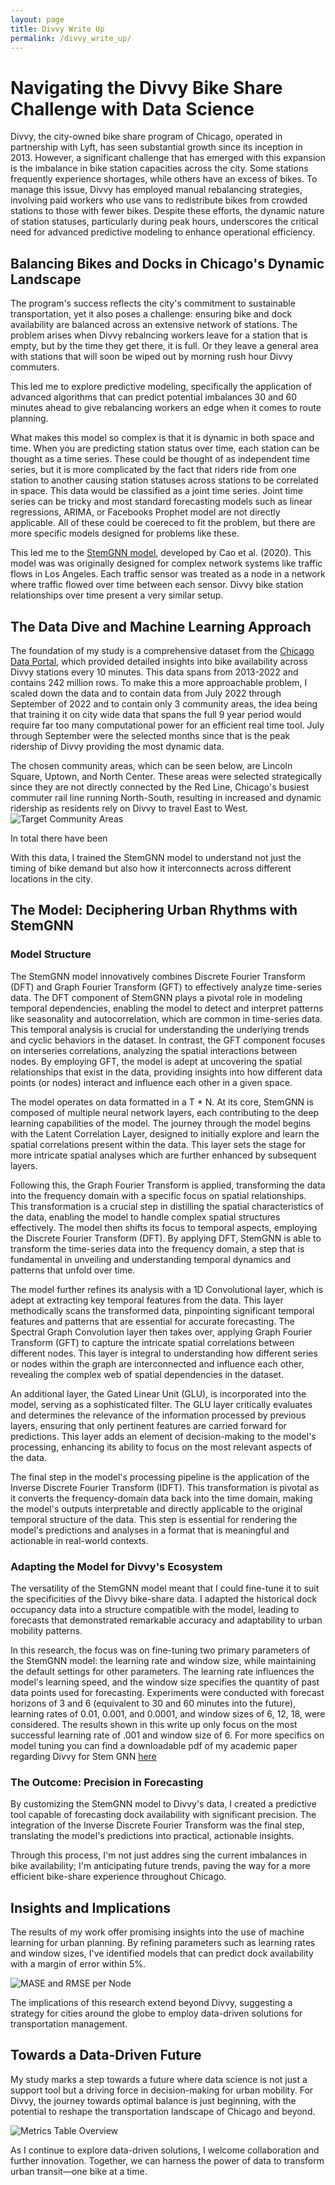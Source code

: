 ```yaml
---
layout: page
title: Divvy Write Up
permalink: /divvy_write_up/
---
```


# Navigating the Divvy Bike Share Challenge with Data Science

Divvy, the city-owned bike share program of Chicago, operated in partnership with Lyft, has seen substantial growth since its inception in 2013. However, a significant challenge that has emerged with this expansion is the imbalance in bike station capacities across the city. Some stations frequently experience shortages, while others have an excess of bikes. To manage this issue, Divvy has employed manual rebalancing strategies, involving paid workers who use vans to redistribute bikes from crowded stations to those with fewer bikes. Despite these efforts, the dynamic nature of station statuses, particularly during peak hours, underscores the critical need for advanced predictive modeling to enhance operational efficiency.

## Balancing Bikes and Docks in Chicago's Dynamic Landscape

The program's success reflects the city's commitment to sustainable transportation, yet it also poses a challenge: ensuring bike and dock availability are balanced across an extensive network of stations. The problem arises when Divvy rebalncing workers leave for a station that is empty, but by the time they get there, it is full. Or they leave a general area with stations that will soon be wiped out by morning rush hour Divvy commuters. 

This led me to explore predictive modeling, specifically the application of advanced algorithms that can predict potential imbalances 30 and 60 minutes ahead to give rebalancing workers an edge when it comes to route planning.

What makes this model so complex is that it is dynamic in both space and time. When you are predicting station status over time, each station can be thought as a time series. These could be thought of as independent time series, but it is more complicated by the fact that riders ride from one station to another causing station statuses across stations to be correlated in space. This data would be classified as a joint time series. Joint time series can be tricky and most standard forecasting models such as linear regressions, ARIMA, or Facebooks Prophet model are not directly applicable. All of these could be coereced to fit the problem, but there are more specific models designed for problems like these. 

This led me to the [StemGNN model](https://arxiv.org/abs/2103.07719), developed by Cao et al. (2020). This model was was originally designed for complex network systems like traffic flows in Los Angeles. Each traffic sensor was treated as a node in a network where traffic flowed over time between each sensor. Divvy bike station relationships over time present a very similar setup. 


## The Data Dive and Machine Learning Approach

The foundation of my study is a comprehensive dataset from the [Chicago Data Portal](https://data.cityofchicago.org/), which provided detailed insights into bike availability across Divvy stations every 10 minutes. This data spans from 2013-2022 and contains 242 million rows. To make this a more approachable problem, I scaled down the data and to contain data from July 2022 through September of 2022 and to contain only 3 community areas, the idea being that training it on city wide data that spans the full 9 year period would require far too many computational power for an efficient real time tool. July through September were the selected months since that is the peak ridership of Divvy providing the most dynamic data. 

The chosen community areas, which can be seen below, are Lincoln Square, Uptown, and North Center. These areas were selected strategically since they are not directly connected by the Red Line, Chicago's busiest commuter rail line running North-South, resulting in increased and dynamic ridership as residents rely on Divvy to travel East to West.
![Target Community Areas](/images/target_community_areas.png)

In total there have been 


With this data, I trained the StemGNN model to understand not just the timing of bike demand but also how it interconnects across different locations in the city.

## The Model: Deciphering Urban Rhythms with StemGNN

### Model Structure
The StemGNN model innovatively combines Discrete Fourier Transform (DFT) and Graph Fourier Transform (GFT) to effectively analyze time-series data. The DFT component of StemGNN plays a pivotal role in modeling temporal dependencies, enabling the model to detect and interpret patterns like seasonality and autocorrelation, which are common in time-series data. This temporal analysis is crucial for understanding the underlying trends and cyclic behaviors in the dataset. In contrast, the GFT component focuses on interseries correlations, analyzing the spatial interactions between nodes. By employing GFT, the model is adept at uncovering the spatial relationships that exist in the data, providing insights into how different data points (or nodes) interact and influence each other in a given space.

The model operates on data formatted in a T * N. At its core, StemGNN is composed of multiple neural network layers, each contributing to the deep learning capabilities of the model. The journey through the model begins with the Latent Correlation Layer, designed to initially explore and learn the spatial correlations present within the data. This layer sets the stage for more intricate spatial analyses which are further enhanced by subsequent layers. 

Following this, the Graph Fourier Transform is applied, transforming the data into the frequency domain with a specific focus on spatial relationships. This transformation is a crucial step in distilling the spatial characteristics of the data, enabling the model to handle complex spatial structures effectively. The model then shifts its focus to temporal aspects, employing the Discrete Fourier Transform (DFT). By applying DFT, StemGNN is able to transform the time-series data into the frequency domain, a step that is fundamental in unveiling and understanding temporal dynamics and patterns that unfold over time.

The model further refines its analysis with a 1D Convolutional layer, which is adept at extracting key temporal features from the data. This layer methodically scans the transformed data, pinpointing significant temporal features and patterns that are essential for accurate forecasting. The Spectral Graph Convolution layer then takes over, applying Graph Fourier Transform (GFT) to capture the intricate spatial correlations between different nodes. This layer is integral to understanding how different series or nodes within the graph are interconnected and influence each other, revealing the complex web of spatial dependencies in the dataset.

An additional layer, the Gated Linear Unit (GLU), is incorporated into the model, serving as a sophisticated filter. The GLU layer critically evaluates and determines the relevance of the information processed by previous layers, ensuring that only pertinent features are carried forward for predictions. This layer adds an element of decision-making to the model's processing, enhancing its ability to focus on the most relevant aspects of the data.

The final step in the model's processing pipeline is the application of the Inverse Discrete Fourier Transform (IDFT). This transformation is pivotal as it converts the frequency-domain data back into the time domain, making the model's outputs interpretable and directly applicable to the original temporal structure of the data. This step is essential for rendering the model's predictions and analyses in a format that is meaningful and actionable in real-world contexts.


### Adapting the Model for Divvy's Ecosystem

The versatility of the StemGNN model meant that I could fine-tune it to suit the specificities of the Divvy bike-share data. I adapted the historical dock occupancy data into a structure compatible with the model, leading to forecasts that demonstrated remarkable accuracy and adaptability to urban mobility patterns.

In this research, the focus was on fine-tuning two primary parameters of the StemGNN model: the learning rate and window size, while maintaining the default settings for other parameters. The learning rate influences the model's learning speed, and the window size specifies the quantity of past data points used for forecasting. Experiments were conducted with forecast horizons of 3 and 6 (equivalent to 30 and 60 minutes into the future), learning rates of 0.01, 0.001, and 0.0001, and window sizes of 6, 12, 18, were considered. The results shown in this write up only focus on the most successful learning rate of .001 and window size of 6. For more specifics on model tuning you can find a downloadable pdf of my academic paper regarding Divvy for Stem GNN [here](https://github.com/noahba65/stemGNN_divvy/blob/capstone/Assignments/final-paper/final_paper.pdf) 

### The Outcome: Precision in Forecasting

By customizing the StemGNN model to Divvy's data, I created a predictive tool capable of forecasting dock availability with significant precision. The integration of the Inverse Discrete Fourier Transform was the final step, translating the model's predictions into practical, actionable insights.

Through this process, I'm not just addres
sing the current imbalances in bike availability; I'm anticipating future trends, paving the way for a more efficient bike-share experience throughout Chicago.

## Insights and Implications

The results of my work offer promising insights into the use of machine learning for urban planning. By refining parameters such as learning rates and window sizes, I've identified models that can predict dock availability with a margin of error within 5%.

![MASE and RMSE per Node](/images/mase_per_node.png)

The implications of this research extend beyond Divvy, suggesting a strategy for cities around the globe to employ data-driven solutions for transportation management.

## Towards a Data-Driven Future

My study marks a step towards a future where data science is not just a support tool but a driving force in decision-making for urban mobility. For Divvy, the journey towards optimal balance is just beginning, with the potential to reshape the transportation landscape of Chicago and beyond.

![Metrics Table Overview](/images/metrics_table.png)

As I continue to explore data-driven solutions, I welcome collaboration and further innovation. Together, we can harness the power of data to transform urban transit—one bike at a time.

